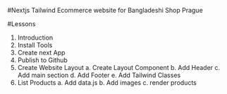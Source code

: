 #Nextjs Tailwind Ecommerce website for Bangladeshi Shop Prague

#Lessons

1.  Introduction
2.  Install Tools
3.  Create next App
4.  Publish to Github
5.  Create Website Layout
    a. Create Layout Component
    b. Add Header
    c. Add main section
    d. Add Footer
    e. Add Tailwind Classes
6.  List Products
    a. Add data.js
    b. Add images
    c. render products
